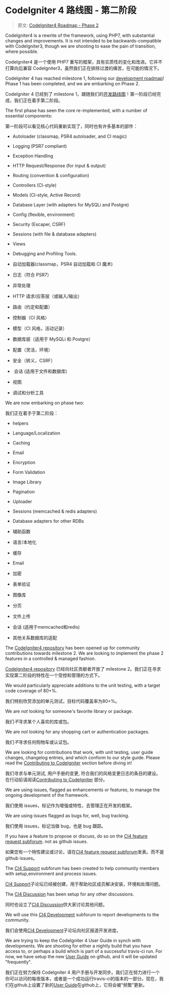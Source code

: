 # CodeIgniter 4 路线图 - 第二阶段

> 原文: [CodeIgniter4 Roadmap - Phase 2](http://forum.codeigniter.com/thread-65543.html)

CodeIgniter4 is a rewrite of the framework, using PHP7, with substantial changes and improvements. It is not intended to be backwards-compatible with CodeIgniter3, though we are shooting to ease the pain of transition, where possible.

CodeIgniter4 是一个使用 PHP7 重写的框架，具有实质性的变化和改进。它并不打算向后兼容 CodeIgniter3，虽然我们正在排除过渡的痛苦，在可能的情况下。

CodeIgniter 4 has reached milestone 1, following our [development roadmap](codeigniter-4-proposed-roadmap.md)! Phase 1 has been completed, and we are embarking on Phase 2.

CodeIgniter 4 已经到了 milestone 1，跟随我们的[开发路线图](codeigniter-4-proposed-roadmap.md)！第一阶段已经完成，我们正在着手第二阶段。

The first phase has seen the core re-implemented, with a number of essential components:

第一阶段可以看见核心代码重新实现了，同时也有许多基本的部件：

*  Autoloader (classmap, PSR4 autoloader, and CI magic)
*  Logging (PSR7 compliant)
*  Exception Handling
*  HTTP Request/Response (for input & output)
*  Routing (convention & configuration)
*  Controllers (CI-style)
*  Models (CI-style, Active Record)
*  Database Layer (with adapters for MySQLi and Postgre)
*  Config (flexible, environment)
*  Security (Escaper, CSRF)
*  Sessions (with file & database adapters)
*  Views
*  Debugging and Profiling Tools.

*  自动加载器(classmap，PSR4 自动加载和 CI 魔术)
*  日志（符合 PSR7）
*  异常处理
*  HTTP 请求/应答层（或输入/输出）
*  路由（约定和配置）
*  控制器（CI 风格）
*  模型（CI 风格，活动记录）
*  数据库层（适用于 MySQLi 和 Postgre）
*  配置（灵活，环境）
*  安全（转义，CSRF）
*  会话 (适用于文件和数据库)
*  视图
*  调试和分析工具

We are now embarking on phase two:

我们正在着手于第二阶段：

*  helpers
*  Language/Localization
*  Caching
*  Email
*  Encryption
*  Form Validation
*  Image Library
*  Pagination
*  Uploader
*  Sessions (memcached & redis adapters)
*  Database adapters for other RDBs

*  辅助函数
*  语言/本地化
*  缓存
*  Email
*  加密
*  表单验证
*  图像库
*  分页
*  文件上传
*  会话 (适用于memcached和redis)
*  其他关系数据库的适配

The [CodeIgniter4 repository](https://github.com/bcit-ci/CodeIgniter4) has been opened up for community contributions towards milestone 2. We are looking to implement the phase 2 features in a controlled & managed fashion.

[CodeIgniter4 repository](https://github.com/bcit-ci/CodeIgniter4) 已经向社区贡献者开放了 milestone 2。我们正在寻求实现第二阶段的特性在一个受控和管理的方式下。

We would particularly appreciate additions to the unit testing, with a target code coverage of 80+%.

我们特别欣赏添加的单元测试，目标代码覆盖率为80+%。

We are *not* looking for someone's favorite library or package.

我们*不*寻求某个人喜欢的库或包。

We are *not* looking for any shopping cart or authentication packages.

我们*不*寻求任何购物车或认证包。

We are looking for contributions that work, with unit testing, user guide changes, changelog entries, and which conform to our style guide. Please read the [Contributing to CodeIgniter](https://bcit-ci.github.io/CodeIgniter4/contributing) section before diving in!

我们寻求与单元测试, 用户手册的变更, 符合我们的风格变更日志的条目的建设。在行动前请阅读[Contributing to CodeIgniter](https://bcit-ci.github.io/CodeIgniter4/contributing) 部分。

We are using issues, flagged as enhancements or features, to manage the ongoing development of the framework.

我们使用 issues，标记作为增强或特性，去管理正在开发的框架。

We are using issues flagged as bugs for, well, bug tracking.

我们使用 issues，标记当做 bug，也是 bug 跟踪。

If you have a feature to propose or discuss, do so on the [CI4 feature request subforum](https://forum.codeigniter.com/forum-29.html). not as github issues.

如果您有一个特性建议或讨论，请在[CI4 feature request subforum](https://forum.codeigniter.com/forum-29.html)发表。而不是 github issues。

The [CI4 Support](https://forum.codeigniter.com/forum-30.html) subforum has been created to help community members with setup,environment and process issues.

 [CI4 Support](https://forum.codeigniter.com/forum-30.html)子论坛已经被创建，用于帮助社区成员解决安装，环境和处理问题。
 
The [CI4 Discussion](https://forum.codeigniter.com/forum-31.html) has been setup for any other discussions.

同时也设立了[CI4 Discussion](https://forum.codeigniter.com/forum-31.html)供大家讨论其他问题。

We will use this [CI4 Development](https://forum.codeigniter.com/forum-27.html) subforum to report developments to the community.

我们会使用[CI4 Development](https://forum.codeigniter.com/forum-27.html)子论坛向社区报道开发进度。

We are trying to keep the CodeIgniter 4 User Guide in synch with developments. We are shooting for either a nightly build that you have access to, or perhaps a build which is part of a successful travis-ci run. For now, we have setup the new [User Guide](https://bcit-ci.github.io/CodeIgniter4) on github, and it will be updated "frequently".

我们正在努力保持 CodeIgniter 4 用户手册与开发同步。我们正在努力进行一个你可以访问的每夜版本，或者是一个成功运行travis-ci的版本的一部分。现在，我们在github上设置了新的[User Guide](https://bcit-ci.github.io/CodeIgniter4)在github上，它将会被“频繁”更新。

